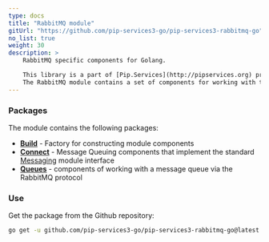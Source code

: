 ```yaml
---
type: docs
title: "RabbitMQ module"
gitUrl: "https://github.com/pip-services3-go/pip-services3-rabbitmq-go"
no_list: true
weight: 30
description: > 
    RabbitMQ specific components for Golang.

    This library is a part of [Pip.Services](http://pipservices.org) project.
    The RabbitMQ module contains a set of components for working with the message queue in RabbitMQ through the AMQP protocol.
---
```


### Packages

The module contains the following packages:
- [**Build**](build) - Factory for constructing module components
- [**Connect**](connect) - Message Queuing components that implement the standard [Messaging](../messaging/) module interface
- [**Queues**](queues) - components of working with a message queue via the RabbitMQ protocol


### Use

Get the package from the Github repository:
```bash
go get -u github.com/pip-services3-go/pip-services3-rabbitmq-go@latest
```
